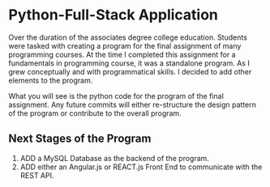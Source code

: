 # Python-Full-Stack Application

Over the duration of the associates degree college education. Students were tasked with creating a program for the final assignment of many programming courses. At the time I completed this assignment for a fundamentals in programming course, it was a standalone program. As I grew conceptually and with programmatical skills. I decided to add other elements to the program. 

What you will see is the python code for the program of the final assignment. Any future commits will either re-structure the design pattern of the program or contribute to the overall program. 


Next Stages of the Program
---------------------------
1. ADD a MySQL Database as the backend of the program. 
2. ADD either an Angular.js or REACT.js Front End to communicate with the REST API.
